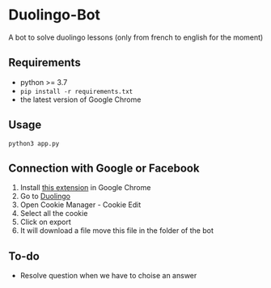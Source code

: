 # Duolingo-Bot
A bot to solve duolingo lessons (only from french to english for the moment)

## Requirements
* python >= 3.7
* `pip install -r requirements.txt`
* the latest version of Google Chrome

## Usage
`python3 app.py`

## Connection with Google or Facebook
1. Install [this extension](https://chrome.google.com/webstore/detail/cookiemanager-cookie-edit/hdhngoamekjhmnpenphenpaiindoinpo) in Google Chrome
2. Go to [Duolingo](www.duolingo.com)
3. Open Cookie Manager - Cookie Edit
4. Select all the cookie
5. Click on export 
6. It will download a file move this file in the folder of the bot

## To-do
* Resolve question when we have to choise an answer
